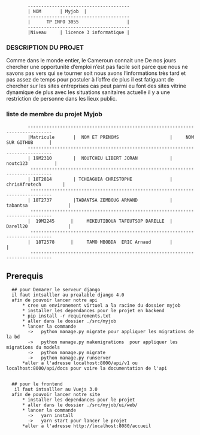             --------------------------------------
            | NOM       | Myjob  |           
            --------------------------------------
            |      TP INFO 3055                  |
            --------------------------------------
            |Niveau     | licence 3 informatique |


### DESCRIPTION DU PROJET

Comme dans le monde entier, le Cameroun connait une 
De nos jours chercher une opportunité d’emploi n’est pas facile soit parce que nous ne savons pas vers qui se tourner soit nous avons l’informations très tard et pas assez de temps pour postuler à l’offre de plus il est fatiguant de chercher sur les sites entreprises cas peut parmi eu font des sites vitrine dynamique de plus avec les situations sanitaires actuelle il y a une restriction de personne dans les lieux public.

### liste de membre du projet Myjob

            -------------------------------------------------------------------------------
            |Matricule       |  NOM ET PRENOMS                   |     NOM SUR GITHUB      |
            -------------------------------------------------------------------------------
            | 19M2310        |  NOUTCHEU LIBERT JORAN            |       noutc123          |
             ------------------------------------------------------------------------------
            | 18T2814        | TCHIAGUIA CHRISTOPHE              |    chrisAfrotech        |
             ------------------------------------------------------------------------------
            | 18T2737        |TABANTSA ZEMBOUG ARMAND            |  tabantsa               |
             ------------------------------------------------------------------------------
            |  19M2245      |     MEKEUTIBOUA TAFEUTSOP DARELLE  |  Darell20               |                       
             ------------------------------------------------------------------------------
            |  18T2578      |     TAMO MBOBDA  ERIC Arnaud       |                         |                  
             ------------------------------------------------------------------------------
             
## Prerequis
      ## pour Demarer le serveur django
      il faut intsalller au prealable django 4.0
      afin de pouvoir lancer notre api 
          * cree un environement virtuel a la racine du dossier myjob 
          * installer les dependances pour le projet en backend
          * pip install -r requirements.txt
          * aller dans le dossier ./src/myjob 
          * lancer la commande 
            ->   python manage.py migrate pour appliquer les migrations de la bd 
            ->   python manage.py makemigrations  pour appliquer les migrations du models
            ->   python manage.py migrate 
            ->   python manage.py runserver 
          *aller a l'adresse localhost:8000/api/v1 ou localhost:8000/api/docs pour voire la documentation de l'api 
              
 
      ## pour le frontend 
       il faut intsalller au Vuejs 3.0
      afin de pouvoir lancer notre site 
          * installer les dependances pour le projet
          * aller dans le dossier ./src/myjob/ui/web/
          * lancer la commande 
            ->   yarn install
            ->   yarn start pour lancer le projet
          *aller a l'adresse http://localhost:8080/accueil
